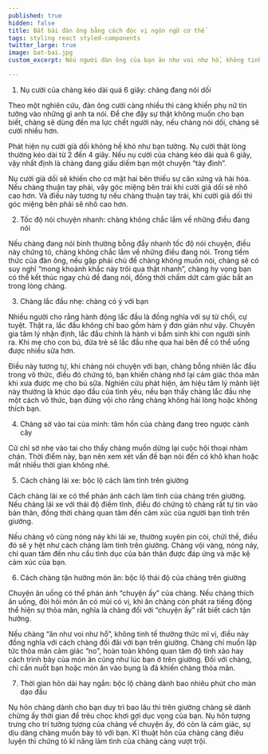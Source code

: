 ```yaml
---
published: true
hidden: false
title: Bắt bài đàn ông bằng cách đọc vị ngôn ngữ cơ thể
tags: styling react styled-components
twitter_large: true
image: bat-bai.jpg
custom_excerpt: Nếu người đàn ông của bạn ăn như voi như hổ, không tinh tế thưởng thức mĩ vị, vậy có nghĩa là khi ở trên giường chàng cũng…

---
```


1. Nụ cười của chàng kéo dài quá 6 giây: chàng đang nói dối

Theo một nghiên cứu, đàn ông cười càng nhiều thì càng khiến phụ nữ tin tưởng vào những gì anh ta nói. Để che đậy sự thật không muốn cho bạn biết, chàng sẽ dùng đến ma lực chết người này, nếu chàng nói dối, chàng sẽ cười nhiều hơn.

Phát hiện nụ cười giả dối không hề khó như bạn tưởng. Nụ cười thật lòng thường kéo dài từ 2 đến 4 giây. Nếu nụ cười của chàng kéo dài quá 6 giây, vậy nhất định là chàng đang giấu diếm bạn một chuyện “tày đình”.

Nụ cười giả dối sẽ khiến cho cơ mặt hai bên thiếu sự cân xứng và hài hòa. Nếu chàng thuận tay phải, vậy góc miệng bên trái khi cười giả dối sẽ nhô cao hơn. Và điều này tương tự nếu chàng thuận tay trái, khi cười giả dối thì góc miệng bên phải sẽ nhô cao hơn.

2. Tốc độ nói chuyện nhanh: chàng không chắc lắm về những điều đang nói

Nếu chàng đang nói bình thường bỗng đẩy nhanh tốc độ nói chuyện, điều này chứng tỏ, chàng không chắc lắm về những điều đang nói. Trong tiềm thức của đàn ông, nếu gặp phải chủ đề chàng không muốn nói, chàng sẽ có suy nghĩ “mong khoảnh khắc này trôi qua thật nhanh”, chàng hy vọng bạn có thể kết thúc ngay chủ đề đang nói, đồng thời chấm dứt cảm giác bất an trong lòng chàng.

3. Chàng lắc đầu nhẹ: chàng có ý với bạn

Nhiều người cho rằng hành động lắc đầu là đồng nghĩa với sự từ chối, cự tuyệt. Thật ra, lắc đầu không chỉ bao gồm hàm ý đơn giản như vậy. Chuyên gia tâm lý nhận định, lắc đầu chính là hành vi bẩm sinh khi con người sinh ra. Khi mẹ cho con bú, đứa trẻ sẽ lắc đầu nhẹ qua hai bên để có thể uống được nhiều sữa hơn.

Điều này tương tự, khi chàng nói chuyện với bạn, chàng bỗng nhiên lắc đầu trong vô thức, điều đó chứng tỏ, bạn khiến chàng nhớ lại cảm giác thỏa mãn khi xưa được mẹ cho bú sữa. Nghiên cứu phát hiện, ám hiệu tâm lý mãnh liệt này thường là khúc dạo đầu của tình yêu, nếu bạn thấy chàng lắc đầu nhẹ một cách vô thức, bạn đừng vội cho rằng chàng không hài lòng hoặc không thích bạn.

4. Chàng sờ vào tai của mình: tâm hồn của chàng đang treo ngược cành cây

Cử chỉ sờ nhẹ vào tai cho thấy chàng muốn dừng lại cuộc hội thoại nhàm chán. Thời điểm này, bạn nên xem xét vấn đề bạn nói đến có khô khan hoặc mất nhiều thời gian không nhé.

5. Cách chàng lái xe: bộc lộ cách làm tình trên giường

Cách chàng lái xe có thể phản ánh cách làm tình của chàng trên giường. Nếu chàng lái xe với thái độ điềm tĩnh, điều đó chứng tỏ chàng rất tự tin vào bản thân, đồng thời chàng quan tâm đến cảm xúc của người bạn tình trên giường.

Nếu chàng vô cùng nóng nảy khi lái xe, thường xuyên pin còi, chửi thề, điều đó sẽ y hệt như cách chàng làm tình trên giường. Chàng vội vàng, nóng nảy, chỉ quan tâm đến nhu cầu tình dục của bản thân được đáp ứng và mặc kệ cảm xúc của bạn.

6. Cách chàng tận hưởng món ăn: bộc lộ thái độ của chàng trên giường

Chuyện ăn uống có thể phản ánh “chuyện ấy” của chàng. Nếu chàng thích ăn uống, đòi hỏi món ăn có mùi có vị, khi ăn chàng còn phát ra tiếng động thể hiện sự thỏa mãn, nghĩa là chàng đối với “chuyện ấy” rất biết cách tận hưởng.

Nếu chàng “ăn như voi như hổ”, không tinh tế thưởng thức mĩ vị, điều này đồng nghĩa với cách chàng đối đãi với bạn trên giường. Chàng chỉ muốn lập tức thỏa mãn cảm giác “no”, hoàn toàn không quan tâm độ tinh xảo hay cách trình bày của món ăn cũng như lúc bạn ở trên giường. Đối với chàng, chỉ cần nuốt bạn hoặc món ăn vào bụng là đã khiến chàng thỏa mãn.

7. Thời gian hôn dài hay ngắn: bộc lộ chàng dành bao nhiêu phút cho màn dạo đầu

Nụ hôn chàng dành cho bạn duy trì bao lâu thì trên giường chàng sẽ dành chừng ấy thời gian để trêu chọc khơi gợi dục vọng của bạn. Nụ hôn tượng trưng cho trí tưởng tượng của chàng về chuyện ấy, đó còn là cảm giác, sự dịu dàng chàng muốn bày tỏ với bạn. Kĩ thuật hôn của chàng càng điêu luyện thì chứng tỏ kĩ năng làm tình của chàng càng vượt trội.